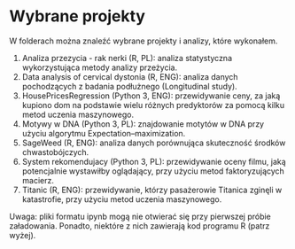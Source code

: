 # Wybrane projekty

W folderach można znaleźć wybrane projekty i analizy, które wykonałem.

1) Analiza przezycia - rak nerki (R, PL): analiza statystyczna wykorzystująca metody analizy przeżycia.
2) Data analysis of cervical dystonia (R, ENG): analiza danych pochodzących z badania podłużnego (Longitudinal study).
3) HousePricesRegression (Python 3, ENG): przewidywanie ceny, za jaką kupiono dom na podstawie wielu różnych predyktorów za pomocą kilku metod uczenia maszynowego.
4) Motywy w DNA (Python 3, PL): znajdowanie motytów w DNA przy użyciu algorytmu Expectation–maximization.
5) SageWeed (R, ENG): analiza danych porównująca skuteczność środków chwastobójczych.
6) System rekomendujacy (Python 3, PL): przewidywanie oceny filmu, jaką potencjalnie wystawiłby oglądający, przy użyciu metod faktoryzujących macierz.
7) Titanic (R, ENG): przewidywanie, którzy pasażerowie Titanica zginęli w katastrofie, przy użyciu metod uczenia maszynowego.

Uwaga: pliki formatu ipynb mogą nie otwierać się przy pierwszej próbie załadowania. Ponadto, niektóre z nich zawierają kod programu R (patrz wyżej).
